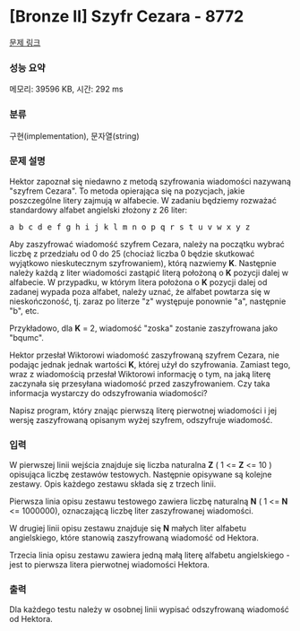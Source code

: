 # [Bronze II] Szyfr Cezara - 8772 

[문제 링크](https://www.acmicpc.net/problem/8772) 

### 성능 요약

메모리: 39596 KB, 시간: 292 ms

### 분류

구현(implementation), 문자열(string)

### 문제 설명

<p>Hektor zapoznał się niedawno z metodą szyfrowania wiadomości nazywaną "szyfrem Cezara". To metoda opierająca się na pozycjach, jakie poszczególne litery zajmują w alfabecie. W zadaniu będziemy rozważać standardowy alfabet angielski złożony z 26 liter:</p>

<pre>a b c d e f g h i j k l m n o p q r s t u v w x y z</pre>

<p>Aby zaszyfrować wiadomość szyfrem Cezara, należy na początku wybrać liczbę z przedziału od 0 do 25 (chociaż liczba 0 będzie skutkować wyjątkowo nieskutecznym szyfrowaniem), którą nazwiemy <strong>K</strong>. Następnie należy każdą z liter wiadomości zastąpić literą położoną o <strong>K</strong> pozycji dalej w alfabecie. W przypadku, w którym litera położona o <strong>K</strong> pozycji dalej od zadanej wypada poza alfabet, należy uznać, że alfabet powtarza się w nieskończoność, tj. zaraz po literze "z" występuje ponownie "a", następnie "b", etc.</p>

<p>Przykładowo, dla <strong>K</strong> = 2, wiadomość "zoska" zostanie zaszyfrowana jako "bqumc".</p>

<p>Hektor przesłał Wiktorowi wiadomość zaszyfrowaną szyfrem Cezara, nie podając jednak jednak wartości <strong>K</strong>, której użył do szyfrowania. Zamiast tego, wraz z wiadomością przesłał Wiktorowi informację o tym, na jaką literę zaczynała się przesyłana wiadomość przed zaszyfrowaniem. Czy taka informacja wystarczy do odszyfrowania wiadomości?</p>

<p>Napisz program, który znając pierwszą literę pierwotnej wiadomości i jej wersję zaszyfrowaną opisanym wyżej szyfrem, odszyfruje wiadomość.</p>

### 입력 

 <p>W pierwszej linii wejścia znajduje się liczba naturalna <strong>Z</strong> ( 1 <= <strong>Z</strong> <= 10 ) opisująca liczbę zestawów testowych. Następnie opisywane są kolejne zestawy. Opis każdego zestawu składa się z trzech linii.</p>

<p>Pierwsza linia opisu zestawu testowego zawiera liczbę naturalną <strong>N</strong> ( 1 <= <strong>N</strong> <= 1000000), oznaczającą liczbę liter zaszyfrowanej wiadomości.</p>

<p>W drugiej linii opisu zestawu znajduje się <strong>N</strong> małych liter alfabetu angielskiego, które stanowią zaszyfrowaną wiadomość od Hektora.</p>

<p>Trzecia linia opisu zestawu zawiera jedną małą literę alfabetu angielskiego - jest to pierwsza litera pierwotnej wiadomości Hektora.</p>

### 출력 

 <p>Dla każdego testu należy w osobnej linii wypisać odszyfrowaną wiadomość od Hektora.</p>

